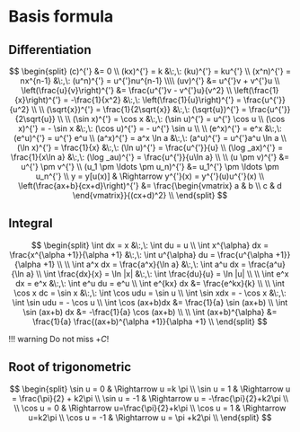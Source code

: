 # Basis formula
## Differentiation

$$
\begin{split}
(c)^{'} &= 0 \\
(kx)^{'} = k &\:,\: (ku)^{'} = ku^{'} \\
(x^n)^{'} = nx^{n-1} &\:,\: (u^n)^{'} = u^{'}nu^{n-1} \\\\
(uv)^{'} &= u^{'}v + v^{'}u \\
\left(\frac{u}{v}\right)^{'} &= \frac{u^{'}v - v^{'}u}{v^2} \\
\left(\frac{1}{x}\right)^{'} = -\frac{1}{x^2} &\:,\: \left(\frac{1}{u}\right)^{'} = \frac{u^{'}}{u^2} \\
\\
(\sqrt{x})^{'} = \frac{1}{2\sqrt{x}} &\:,\: (\sqrt{u})^{'} = \frac{u^{'}}{2\sqrt{u}} \\
\\
(\sin x)^{'} = \cos x &\:,\: (\sin u)^{'} = u^{'} \cos u \\
(\cos x)^{'} = - \sin x &\:,\: (\cos u)^{'} = - u^{'} \sin u  \\
\\
(e^x)^{'} = e^x &\:,\: (e^u)^{'} = u^{'} e^u \\
(a^x)^{'} = a^x \ln a &\:,\: (a^u)^{'} = u^{'}a^u \ln a \\
(\ln x)^{'} = \frac{1}{x} &\:,\: (\ln u)^{'} = \frac{u^{'}}{u} \\
(\log _ax)^{'} = \frac{1}{x\ln a} &\:,\: (\log _au)^{'} = \frac{u^{'}}{u\ln a} \\
\\
(u \pm v)^{'} &= u^{'} \pm v^{'} \\
(u_1 \pm \ldots \pm u_n)^{'} &= u_1^{'} \pm \ldots \pm u_n^{'} \\
y = y[u(x)] & \Rightarrow y^{'}(x) = y^{'}(u)u^{'}(x) \\
\left(\frac{ax+b}{cx+d}\right)^{'} &= \frac{\begin{vmatrix} a & b \\ c & d \end{vmatrix}}{(cx+d)^2} \\
\end{split}
$$

## Integral

$$
\begin{split}
\int dx = x  &\:,\: \int du = u  \\
\int x^{\alpha} dx = \frac{x^{\alpha +1}}{\alpha +1}  &\:,\: \int u^{\alpha} du = \frac{u^{\alpha +1}}{\alpha +1}  \\
\\
\int a^x dx = \frac{a^x}{\ln a} &\:,\: \int a^u dx = \frac{a^u}{\ln a} \\
\int \frac{dx}{x} = \ln |x| &\:,\: \int \frac{du}{u} = \ln |u| \\
\\
\int e^x dx = e^x &\:,\: \int e^u du = e^u  \\
\int e^{kx} dx &= \frac{e^kx}{k} \\
\\
\int \cos x dc = \sin x  &\:,\: \int \cos udu = \sin u \\
\int \sin xdx = - \cos x &\:,\: \int \sin udu = - \cos u  \\
\int \cos (ax+b)dx &= \frac{1}{a} \sin (ax+b) \\
\int \sin (ax+b) dx &= -\frac{1}{a} \cos (ax+b) \\
\\
\int (ax+b)^{\alpha} &= \frac{1}{a} \frac{(ax+b)^{\alpha +1}}{\alpha +1}  \\
\end{split}
$$

!!! warning
    Do not miss $+C$!

## Root of trigonometric

$$
\begin{split}
\sin u = 0 & \Rightarrow u =k \pi \\
\sin u = 1 & \Rightarrow u = \frac{\pi}{2} + k2\pi \\
\sin u = -1 & \Rightarrow u = -\frac{\pi}{2}+k2\pi \\
\\
\cos u = 0 & \Rightarrow u=\frac{\pi}{2}+k\pi \\
\cos u = 1 & \Rightarrow u=k2\pi \\
\cos u = -1 & \Rightarrow u = \pi +k2\pi \\
\end{split}
$$